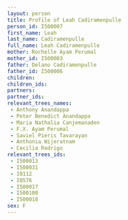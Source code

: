 ```yaml
---
layout: person
title: Profile of Leah Cadiramenpulle
person_id: I500007
first_name: Leah
last_name: Cadiramenpulle
full_name: Leah Cadiramenpulle
mother: Rochelle Ayam Perumal
mother_id: I500003
father: Delano Cadiramenpulle
father_id: I500006
children:
children_ids:
partners:
partner_ids:
relevant_trees_names:
 - Anthony Anandappa
 - Peter Benedict Anandappa
 - Maria Nathalia Canjemanaden
 - F.X. Ayam Perumal
 - Saviel Pieris Tavarayan
 - Anthonia Wijeratnam
 - Cecilia Rodrigo
relevant_trees_ids:
 - I500013
 - I500031
 - I0112
 - I0576
 - I500017
 - I500100
 - I500018
sex: F
---
```


